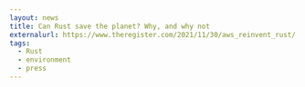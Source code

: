 ```yaml
---
layout: news
title: Can Rust save the planet? Why, and why not
externalurl: https://www.theregister.com/2021/11/30/aws_reinvent_rust/
tags:
  - Rust
  - environment
  - press
---
```

